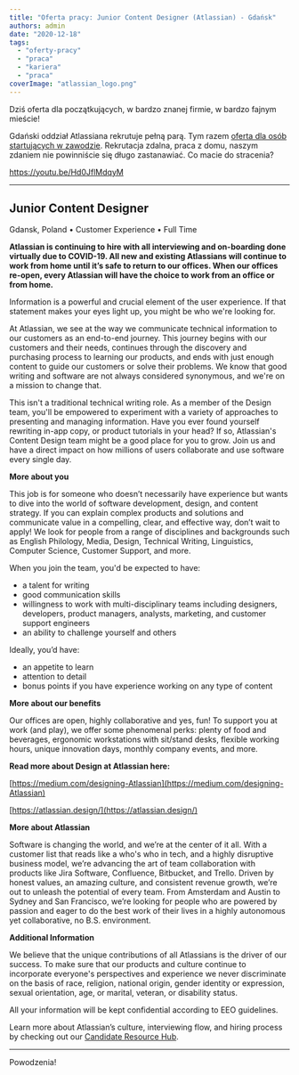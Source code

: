 ```yaml
---
title: "Oferta pracy: Junior Content Designer (Atlassian) - Gdańsk"
authors: admin
date: "2020-12-18"
tags:
  - "oferty-pracy"
  - "praca"
  - "kariera"
  - "praca"
coverImage: "atlassian_logo.png"
---
```


Dziś oferta dla początkujących, w bardzo znanej firmie, w bardzo fajnym mieście!

<!--truncate-->

Gdański oddział Atlassiana rekrutuje pełną parą. Tym razem
[oferta dla osób startujących w zawodzie](https://www.atlassian.com/company/careers/detail/fcd38ab3-427f-4193-9472-1aaa38d1ec4a).
Rekrutacja zdalna, praca z domu, naszym zdaniem nie powinniście się długo
zastanawiać. Co macie do stracenia?

https://youtu.be/Hd0JflMdqyM

---

## Junior Content Designer

Gdansk, Poland • Customer Experience • Full Time

**Atlassian is continuing to hire with all interviewing and on-boarding done
virtually due to COVID-19. All new and existing Atlassians will continue to work
from home until it’s safe to return to our offices. When our offices re-open,
every Atlassian will have the choice to work from an office or from home.**

Information is a powerful and crucial element of the user experience. If that
statement makes your eyes light up, you might be who we're looking for.

At Atlassian, we see at the way we communicate technical information to our
customers as an end-to-end journey. This journey begins with our customers and
their needs, continues through the discovery and purchasing process to learning
our products, and ends with just enough content to guide our customers or solve
their problems. We know that good writing and software are not always considered
synonymous, and we're on a mission to change that.

This isn't a traditional technical writing role. As a member of the Design team,
you'll be empowered to experiment with a variety of approaches to presenting and
managing information. Have you ever found yourself rewriting in-app copy, or
product tutorials in your head? If so, Atlassian's Content Design team might be
a good place for you to grow. Join us and have a direct impact on how millions
of users collaborate and use software every single day.

**More about you**

This job is for someone who doesn’t necessarily have experience but wants to
dive into the world of software development, design, and content strategy. If
you can explain complex products and solutions and communicate value in a
compelling, clear, and effective way, don’t wait to apply! We look for people
from a range of disciplines and backgrounds such as English Philology, Media,
Design, Technical Writing, Linguistics, Computer Science, Customer Support, and
more.

When you join the team, you'd be expected to have:

- a talent for writing
- good communication skills
- willingness to work with multi-disciplinary teams including designers,
  developers, product managers, analysts, marketing, and customer support
  engineers
- an ability to challenge yourself and others

Ideally, you’d have:

- an appetite to learn
- attention to detail
- bonus points if you have experience working on any type of content

**More about our benefits**

Our offices are open, highly collaborative and yes, fun! To support you at work
(and play), we offer some phenomenal perks: plenty of food and beverages,
ergonomic workstations with sit/stand desks, flexible working hours, unique
innovation days, monthly company events, and more.

**Read more about Design at Atlassian here:**

[https://medium.com/designing-Atlassian](https://medium.com/designing-Atlassian)

[https://atlassian.design/](https://atlassian.design/)

**More about Atlassian**

Software is changing the world, and we’re at the center of it all. With a
customer list that reads like a who's who in tech, and a highly disruptive
business model, we’re advancing the art of team collaboration with products like
Jira Software, Confluence, Bitbucket, and Trello. Driven by honest values, an
amazing culture, and consistent revenue growth, we’re out to unleash the
potential of every team. From Amsterdam and Austin to Sydney and San Francisco,
we’re looking for people who are powered by passion and eager to do the best
work of their lives in a highly autonomous yet collaborative, no B.S.
environment.

**Additional Information**

We believe that the unique contributions of all Atlassians is the driver of our
success. To make sure that our products and culture continue to incorporate
everyone's perspectives and experience we never discriminate on the basis of
race, religion, national origin, gender identity or expression, sexual
orientation, age, or marital, veteran, or disability status.

All your information will be kept confidential according to EEO guidelines.

Learn more about Atlassian’s culture, interviewing flow, and hiring process by
checking out
our [Candidate Resource Hub](https://www.atlassian.com/company/careers/resources).

---

Powodzenia!
